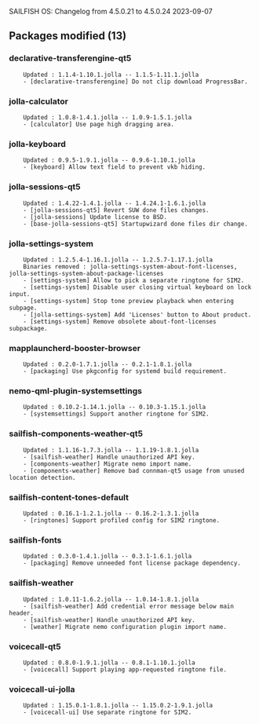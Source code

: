 
SAILFISH OS: Changelog from 4.5.0.21 to 4.5.0.24
2023-09-07

## Packages modified (13)

### declarative-transferengine-qt5
        Updated : 1.1.4-1.10.1.jolla -- 1.1.5-1.11.1.jolla
        - [declarative-transferengine] Do not clip download ProgressBar.

### jolla-calculator
        Updated : 1.0.8-1.4.1.jolla -- 1.0.9-1.5.1.jolla
        - [calculator] Use page high dragging area.
        
### jolla-keyboard
        Updated : 0.9.5-1.9.1.jolla -- 0.9.6-1.10.1.jolla
        - [keyboard] Allow text field to prevent vkb hiding.
        
### jolla-sessions-qt5
        Updated : 1.4.22-1.4.1.jolla -- 1.4.24.1-1.6.1.jolla
        - [jolla-sessions-qt5] Revert SUW done files changes.
        - [jolla-sessions] Update license to BSD.
        - [base-jolla-sessions-qt5] Startupwizard done files dir change.
        
### jolla-settings-system
        Updated : 1.2.5.4-1.16.1.jolla -- 1.2.5.7-1.17.1.jolla
        Binaries removed : jolla-settings-system-about-font-licenses, jolla-settings-system-about-package-licenses
        - [settings-system] Allow to pick a separate ringtone for SIM2.
        - [settings-system] Disable user closing virtual keyboard on lock input.
        - [settings-system] Stop tone preview playback when entering subpage.
        - [jolla-settings-system] Add 'Licenses' button to About product.
        - [settings-system] Remove obsolete about-font-licenses subpackage.
        
### mapplauncherd-booster-browser
        Updated : 0.2.0-1.7.1.jolla -- 0.2.1-1.8.1.jolla
        - [packaging] Use pkgconfig for systemd build requirement.
        
### nemo-qml-plugin-systemsettings
        Updated : 0.10.2-1.14.1.jolla -- 0.10.3-1.15.1.jolla
        - [systemsettings] Support another ringtone for SIM2.
        
### sailfish-components-weather-qt5
        Updated : 1.1.16-1.7.3.jolla -- 1.1.19-1.8.1.jolla
        - [sailfish-weather] Handle unauthorized API key.
        - [components-weather] Migrate nemo import name.
        - [components-weather] Remove bad connman-qt5 usage from unused location detection.
        
### sailfish-content-tones-default
        Updated : 0.16.1-1.2.1.jolla -- 0.16.2-1.3.1.jolla
        - [ringtones] Support profiled config for SIM2 ringtone.
        
### sailfish-fonts
        Updated : 0.3.0-1.4.1.jolla -- 0.3.1-1.6.1.jolla
        - [packaging] Remove unneeded font license package dependency.
        
### sailfish-weather
        Updated : 1.0.11-1.6.2.jolla -- 1.0.14-1.8.1.jolla
        - [sailfish-weather] Add credential error message below main header.
        - [sailfish-weather] Handle unauthorized API key.
        - [weather] Migrate nemo configuration plugin import name.
        
### voicecall-qt5
        Updated : 0.8.0-1.9.1.jolla -- 0.8.1-1.10.1.jolla
        - [voicecall] Support playing app-requested ringtone file.
        
### voicecall-ui-jolla
        Updated : 1.15.0.1-1.8.1.jolla -- 1.15.0.2-1.9.1.jolla
        - [voicecall-ui] Use separate ringtone for SIM2.


